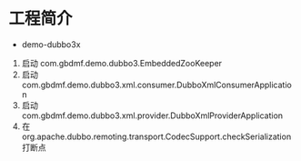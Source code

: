 # 工程简介

- demo-dubbo3x

1. 启动 com.gbdmf.demo.dubbo3.EmbeddedZooKeeper
2. 启动 com.gbdmf.demo.dubbo3.xml.consumer.DubboXmlConsumerApplication
3. 启动 com.gbdmf.demo.dubbo3.xml.provider.DubboXmlProviderApplication
4. 在 org.apache.dubbo.remoting.transport.CodecSupport.checkSerialization 打断点

